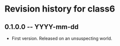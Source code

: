 # Revision history for class6

## 0.1.0.0 -- YYYY-mm-dd

* First version. Released on an unsuspecting world.
